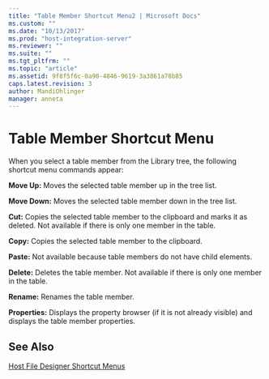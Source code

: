 ```yaml
---
title: "Table Member Shortcut Menu2 | Microsoft Docs"
ms.custom: ""
ms.date: "10/13/2017"
ms.prod: "host-integration-server"
ms.reviewer: ""
ms.suite: ""
ms.tgt_pltfrm: ""
ms.topic: "article"
ms.assetid: 9f8f5f6c-0a90-4846-9619-3a3861a78b85
caps.latest.revision: 3
author: MandiOhlinger
manager: anneta
---
```

# Table Member Shortcut Menu
When you select a table member from the Library tree, the following shortcut menu commands appear:  
  
 **Move Up:** Moves the selected table member up in the tree list.  
  
 **Move Down:** Moves the selected table member down in the tree list.  
  
 **Cut:** Copies the selected table member to the clipboard and marks it as deleted. Not available if there is only one member in the table.  
  
 **Copy:** Copies the selected table member to the clipboard.  
  
 **Paste:** Not available because table members do not have child elements.  
  
 **Delete:** Deletes the table member. Not available if there is only one member in the table.  
  
 **Rename:** Renames the table member.  
  
 **Properties:** Displays the property browser (if it is not already visible) and displays the table member properties.  
  
## See Also  
 [Host File Designer Shortcut Menus](../core/host-file-designer-shortcut-menus.md)